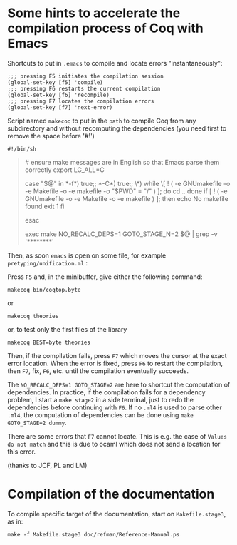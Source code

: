 Some hints to accelerate the compilation process of Coq with Emacs
==================================================================

Shortcuts to put in `.emacs` to compile and locate errors "instantaneously":

```
;;; pressing F5 initiates the compilation session
(global-set-key [f5] 'compile)
;;; pressing F6 restarts the current compilation
(global-set-key [f6] 'recompile)
;;; pressing F7 locates the compilation errors
(global-set-key [f7] 'next-error)
```

Script named `makecoq` to put in the `path` to compile Coq from any subdirectory and without recomputing the dependencies (you need first to remove the space before '\#!')

```
#!/bin/sh
```

> \# ensure make messages are in English so that Emacs parse them correctly export LC\_ALL=C
>
> case "$@" in
> *-f*) true;; *-C*) true;; \*) while \[ ! ( -e GNUmakefile -o -e Makefile -o -e makefile -o "$PWD" = "/" ) \]; do cd .. done if \[ ! ( -e GNUmakefile -o -e Makefile -o -e makefile ) \]; then echo No makefile found exit 1 fi
>
> esac
>
> exec make NO\_RECALC\_DEPS=1 GOTO\_STAGE\_N=2 $@ | grep -v '\*\*\*\*\*\*\*\*'

Then, as soon `emacs` is open on some file, for example `pretyping/unification.ml` :

Press `F5` and, in the minibuffer, give either the following command:

```
makecoq bin/coqtop.byte
```

or

```
makecoq theories
```

or, to test only the first files of the library

```
makecoq BEST=byte theories
```

Then, if the compilation fails, press `F7` which moves the cursor at the exact error location. When the error is fixed, press `F6` to restart the compilation, then `F7`, fix, `F6`, etc. until the compilation eventually succeeds.

The `NO_RECALC_DEPS=1 GOTO_STAGE=2` are here to shortcut the computation of dependencies. In practice, if the compilation fails for a dependency problem, I start a `make stage2` in a side terminal, just to redo the dependencies before continuing with `F6`. If no `.ml4` is used to parse other `.ml4`, the computation of dependencies can be done using `make GOTO_STAGE=2 dummy`.

There are some errors that `F7` cannot locate. This is e.g. the case of `Values do not match` and this is due to ocaml which does not send a location for this error.

(thanks to JCF, PL and LM)

Compilation of the documentation
================================

To compile specific target of the documentation, start on `Makefile.stage3`, as in:

```
make -f Makefile.stage3 doc/refman/Reference-Manual.ps
```
